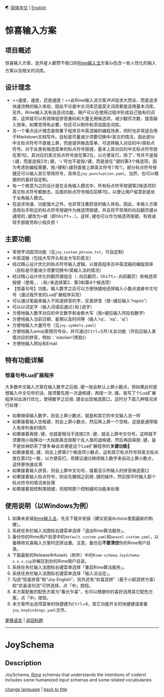 <a id="语言" />

🌏 [简体中文](#简体中文) | [English](#英文)

<a id="简体中文" />

# 惊喜输入方案
## 项目概述
惊喜输入方案，连外星人都赞不绝口的[Rime输入法](https://rime.im/)方案👍包含一些人性化的输入方案以及相关的词库。

## 设计理念
* ==速度，速度，还是速度！==此Rime输入法方案*并非*追求大而全，而是追求快速流畅的输入体验，因此不论是中文词库还是英文词库都是选用基本词库。另外，Rime输入法有自造词功能，用户可以在使用过程中形成自己独有的词库，这样就可以有效降低拼音重码和大量无用候选项，减少翻页次数，提高输入效率。如果觉得有必要，你还可以制作和添加固态词库。
* 另一个重点设计理念是侧重于程序员中英混输的编程场景，同时也非常适合用于Markdown文档写作。目标是尽量减少须要切换中/英文的情况，因此部分中文标点符号不直接上屏，而是提供候选菜单，可选择输入对应的中/英标点符号。对于此类有候选菜单的标点符号按键，基本上其对应的中文标点符号放在第1位，其对应的英文标点符号放在第2位，以方便盲打。除了‘、’号并不是按<kbd>\\</kbd>键，而是连按2次<kbd>;</kbd>键，‘÷’号也不是按<kbd>/</kbd>键，而是放在<kbd>^</kbd>键的第3个候选项。因为考虑到编程需要，按<kbd>/</kbd>键和<kbd>\\</kbd>键将直接上屏英文符号‘/’和‘\’。部分标点符号按键还可以输入其它常用符号，具体见`joy.punctuation.yaml`。当然，也可以根据你的喜好自定制。
* 有一个故意为之的设计是在全角输入模式中，所有标点符号按键第2候选项的英文标点符号都删去，后面的标点符号相应前移1位，以便让用户留意到是处于全角输入模式。
* 在追求快速、功能强大之外，也非常注重舒适的输入体验。因此，本输入方案选用右手附近的标点符号按键作为候选项按键，并且将不常用的向后翻页键从通常的<kbd>,</kbd>键改为<kbd>></kbd>键（即<kbd>Shift</kbd>+<kbd>.</kbd>）。这样<kbd>,</kbd>键也可以作为候选项按键，有效减轻手部疲劳和小指负担！

## 主要功能
* 常用字词固顶功能（见`joy_custom_phrase.txt`，可自定制）
* 中英混输（包括大写开头和全大写的英文）
* 经过精心设计优化的标点符号输入逻辑，以提高程序员中英混输的编程效率（目标是尽量减少须要切换中/英输入法的情况）
* 经过精心设计优化的翻页键组合（<kbd>.</kbd>向后翻页，<kbd>Shift</kbd>+<kbd>.</kbd>向前翻页）和候选项按键（使用<kbd>,</kbd>、<kbd>;</kbd>和<kbd>/</kbd>来选择第2、第3和第4个候选项）
* 【惊喜句号】功能，输入数字之后可以方便快捷地选择输入小数点或者中文句号（通过我开发的Lua扩展程序实现）
* 可以通过笔画来输入不知道拼音的字，反查拼音（按<kbd>~</kbd>键后输入'hspnz'）
* 可以以词定字（输入词语后通过<kbd>[</kbd>和<kbd>]</kbd>选字）
* 方便地输入数字对应的中文数字和金额大写（按<kbd>></kbd>键后输入阿拉伯数字）
* 方便地输入当前日期、星期以及时间等（输入'rq'、'xq'、'sj'）
* 方便地输入大量符号（见`joy.symbols.yaml`）
* 方便地输入emoji表情符号😃，并可通过<kbd>Ctrl</kbd>+<kbd>5</kbd>开/关此功能（开启后输入表情对应的拼音，例如：‘xiaolian’(笑脸)）
* 方便地输入网址和Email

## 特有功能详解
### 惊喜句号Lua扩展程序
大多数中文输入方案在输入数字之后按<kbd>.</kbd>键一般会默认上屏小数点，但如果此时是想输入中文句号的话，就须要先按一次退格键，再按一次<kbd>.</kbd>键。我写了个Lua扩展程序对此进行优化，使得数字之后按<kbd>.</kbd>键会出现候选窗口，这时分下面几种情况进行处理：
* 如果继续输入数字，则会上屏小数点，就是和其它的中文输入法一样
* 如果接着输入空格键，则会上屏小数点，然后再上屏一个空格，这就是通常输入有序列表的情形
* 如果接着再按<kbd>.</kbd>键，也就是相当于连按2次<kbd>.</kbd>键，就会上屏中文句号。这样就不须要用小指移动一大段距离去按那个反人类的退格键，然后再回来按<kbd>.</kbd>键，是不是丝袜奶茶了很多😂此处便是这个Lua扩展程序的**关键功能**🎉️
* 如果接着按<kbd>,</kbd>键，则会上屏第2个候选项小数点，这和其它标点符号将英文标点放在第2位一致，以方便盲打。但建议通过继续输入数字来自动上屏小数点，这样更快速丝滑
* 如果接着输入拼音，则会上屏中文句号，接着显示所输入的拼音候选窗口
* 如果接着输入标点符号，则会先撤销之前按<kbd>.</kbd>键的操作，然后按平时输入那个标点符号的情况来处理
* 如果接着按控制类按键，则按照那个控制键的功能来处理

## 使用说明（以Windows为例）
1. 如果未安装[Rime输入法](https://github.com/rime/weasel)，先去下载并安装（建议安装Actions里面最新的构建）。
2. 系统任务栏输入法图标右键菜单选择「退出Rime算法服务」。
3. 备份你的Rime用户目录中的`default.custom.yaml`和`weasel.custom.yaml`，以备移除欢喜输入方案时还原设置。注意，备份后**不要清空**你的Rime用户目录。
4. 下载最新的Release中Assets（附件）中的`Rime-schema-JoySchema-x.x.x.zip`并解压到你的Rime用户目录。
5. 系统任务栏输入法图标右键菜单选择「重启Rime算法服务」。
6. 系统任务栏输入法图标右键菜单选择「输入法设定」。
7. 勾选“惊喜拼音”和“Joy English”，另外还有“欢喜双拼”（基于小鹤双拼方案）和“欢喜语句流”可供选择，点「中」按钮。
8. 本方案配套的配色方案为“春光乍喜”，也可以根据你的喜好选用其它配色方案，点「中」按钮。
9. 本方案呼出选项菜单的快捷键为<kbd>Ctrl</kbd>+<kbd>8</kbd>，其它功能开关的快捷键请查看`joy.keybindings.yaml`文件。

[更换语言](#语言) | [返回标题](#简体中文)

---

<a id="英文" />

# JoySchema
## Description
JoySchema, [Rime](https://github.com/rime) schemas that understands the intentions of coders! Includes some humanized input schemas and some related vocabularies.

[change language](#语言) | [back to title](#英文)
